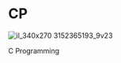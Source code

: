 
# CP #
![il_340x270 3152365193_9v23](https://user-images.githubusercontent.com/73909878/123531733-da063380-d6bb-11eb-8487-4720cd50302b.jpg)


C Programming
